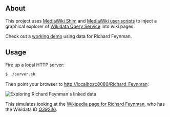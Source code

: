 ## About

This project uses [MediaWiki Shim](https://github.com/earldouglas/mediawiki-shim) and [MediaWiki user scripts](https://www.mediawiki.org/wiki/Manual:Interface/JavaScript) to inject a graphical explorer of [Wikidata Query Service](https://www.mediawiki.org/wiki/Wikidata_query_service) into wiki pages.

Check out a [working demo](http://earldouglas.github.io/wdqs-explorer/Richard_Feynman/) using data for Richard Feynman.

## Usage

Fire up a local HTTP server:

```bash
$ ./server.sh
```

Then point your browser to [http://localhost:8080/Richard_Feynman](http://localhost:8080/Richard_Feynman):

![Exploring Richard Feynman's linked data](https://earldouglas.github.io/wdqs-explorer/readme/screenshot.png)

This simulates looking at the [Wikipedia page for Richard Feynman](https://en.wikipedia.org/wiki/Richard_Feynman), who has the Wikidata ID [*Q39246*](https://www.wikidata.org/wiki/Q39246).

